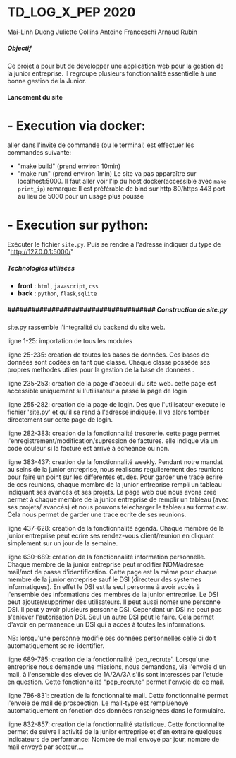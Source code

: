 # TD_LOG_X_PEP 2020
Mai-Linh Duong 
Juliette Collins 
Antoine Franceschi
Arnaud Rubin 

##### Objectif

Ce projet a pour but de développer une application web pour la gestion de la junior entreprise. Il regroupe plusieurs fonctionnalité essentielle à une bonne gestion de la Junior. 


#### Lancement du site
#         - Execution via docker: 
aller dans l'invite de commande (ou le terminal) est effectuer les commandes suivante: 
- "make build" (prend environ 10min)
- "make run" (prend environ 1min)
Le site va pas apparaître sur localhost:5000. Il faut aller voir l'ip du host docker(accessible avec `make print_ip`) remarque: Il est préférable de bind sur http 80/https 443 port au lieu de 5000 pour un usage plus poussé


#         - Execution sur python:
Exécuter le fichier `site.py`. Puis se rendre à l'adresse indiquer du type de "http://127.0.0.1:5000/"



##### Technologies utilisées
- **front** : `html`, `javascript`, `css`
- **back** :  `python`, `flask`,`sqlite`

##### ##################################### Construction de site.py ####################################

site.py rassemble l'integralité du backend du site web. 

ligne 1-25: importation de tous les modules 

ligne 25-235: creation de toutes les bases de données. Ces bases de données sont codées en tant que classe. Chaque classe possède ses propres methodes utiles pour la gestion de la base de données .

ligne 235-253: creation de la page d'acceuil du site web. cette page est accessible uniquement si l'utilisateur a passé la page de login 

ligne 255-282: creation de la page de login. Des que l'utilisateur execute le fichier 'site.py' et qu'il se rend à l'adresse indiquée. Il va alors tomber directement sur cette page de login. 

ligne 282-383: creation de la fonctionnalité tresorerie. cette page permet l'enregistrement/modification/supression de factures. elle indique via un code couleur si la facture est arrivé à echeance ou non. 

ligne 383-437: creation de la fonctionnalité weekly. Pendant notre mandat au seins de la junior entreprise, nous realisons regulierement des reunions pour faire un point sur les differentes etudes. Pour garder une trace ecrire de ces reunions, chaque membre de la junior entreprise rempli un tableau indiquant ses avancés et ses projets. La page web que nous avons créé permet à chaque membre de la junior entreprise de remplir un tableau (avec ses projets/ avancés) et nous pouvons telecharger le tableau au format csv. Cela nous permet de garder une trace ecrite de ses reunions. 

ligne 437-628: creation de la fonctionnalité agenda. Chaque membre de la junior entreprise peut ecrire ses rendez-vous client/reunion en cliquant simplement sur un jour de la semaine. 

ligne 630-689: creation de la fonctionnalité information personnelle. Chaque membre de la junior entreprise peut modifier NOM/adresse mail/mot de passe d'identification. Cette page est la même pour chaque membre de la junior entreprise sauf le DSI (directeur des systemes informatiques). En effet le DSI est la seul personne à avoir accès à l'ensemble des informations des membres de la junior entreprise. Le DSI peut ajouter/supprimer des utilisateurs. Il peut aussi nomer une personne DSI. Il peut y avoir plusieurs personne DSI. Cependant un DSI ne peut pas s'enlever l'autorisation DSI. Seul un autre DSI peut le faire. Cela permet d'avoir en permanence un DSI qui a acces à toutes les informations. 

NB: lorsqu'une personne modifie ses données personnelles celle ci doit automatiquement se re-identifier. 

ligne 689-785: creation de la fonctionnalité 'pep_recrute'. Lorsqu'une entreprise nous demande une missions, nous demandons, via l'envoie d'un mail, à l'ensemble des eleves de 1A/2A/3A s'ils sont interessés par l'etude en question. Cette fonctionnalité "pep_recrute" permet l'envoie de ce mail. 

ligne 786-831: creation de la fonctionnalité mail. Cette fonctionnalité permet l'envoie de mail de prospection. Le mail-type est rempli/enoyé  automatiquement en fonction des données renseignées dans le formulaire. 

ligne 832-857: creation de la fonctionnalité statistique. Cette fonctionnalité permet de suivre l'activité de la junior entreprise et d'en extraire quelques indicateurs de performance: Nombre de mail envoyé par jour, nombre de mail envoyé par secteur,...





